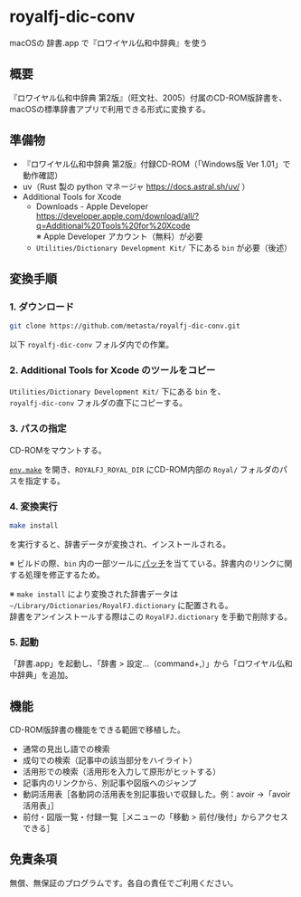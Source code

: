 # royalfj-dic-conv
macOSの 辞書.app で『ロワイヤル仏和中辞典』を使う

## 概要
『ロワイヤル仏和中辞典 第2版』（旺文社、2005）付属のCD-ROM版辞書を、macOSの標準辞書アプリで利用できる形式に変換する。

## 準備物
- 『ロワイヤル仏和中辞典 第2版』付録CD-ROM（「Windows版 Ver 1.01」で動作確認）
- uv（Rust 製の python マネージャ https://docs.astral.sh/uv/ ）
- Additional Tools for Xcode
  - Downloads - Apple Developer  
https://developer.apple.com/download/all/?q=Additional%20Tools%20for%20Xcode  
※ Apple Developer アカウント（無料）が必要
  - `Utilities/Dictionary Development Kit/` 下にある `bin` が必要（後述）

## 変換手順

### 1. ダウンロード
``` sh
git clone https://github.com/metasta/royalfj-dic-conv.git
```
以下 `royalfj-dic-conv` フォルダ内での作業。

### 2. Additional Tools for Xcode のツールをコピー

`Utilities/Dictionary Development Kit/` 下にある `bin` を、  
`royalfj-dic-conv` フォルダの直下にコピーする。

### 3. パスの指定
CD-ROMをマウントする。

[`env.make`](env.make) を開き、`ROYALFJ_ROYAL_DIR` にCD-ROM内部の `Royal/` フォルダのパスを指定する。

### 4. 変換実行
```sh
make install
```
を実行すると、辞書データが変換され、インストールされる。

※ ビルドの際、`bin` 内の一部ツールに[パッチ](scripts/extract_referred_id.pl.patch)を当てている。辞書内のリンクに関する処理を修正するため。

※ `make install` により変換された辞書データは `~/Library/Dictionaries/RoyalFJ.dictionary` に配置される。  
辞書をアンインストールする際はこの `RoyalFJ.dictionary` を手動で削除する。

### 5. 起動
「辞書.app」を起動し、「辞書 > 設定...（command+,）」から「ロワイヤル仏和中辞典」を追加。

## 機能
CD-ROM版辞書の機能をできる範囲で移植した。
- 通常の見出し語での検索
- 成句での検索（記事中の該当部分をハイライト）
- 活用形での検索（活用形を入力して原形がヒットする）
- 記事内のリンクから、別記事や図版へのジャンプ
- 動詞活用表［各動詞の活用表を別記事扱いで収録した。例：avoir →「avoir 活用表」］
- 前付・図版一覧・付録一覧［メニューの「移動 > 前付/後付」からアクセスできる］

## 免責条項
無償、無保証のプログラムです。各自の責任でご利用ください。
